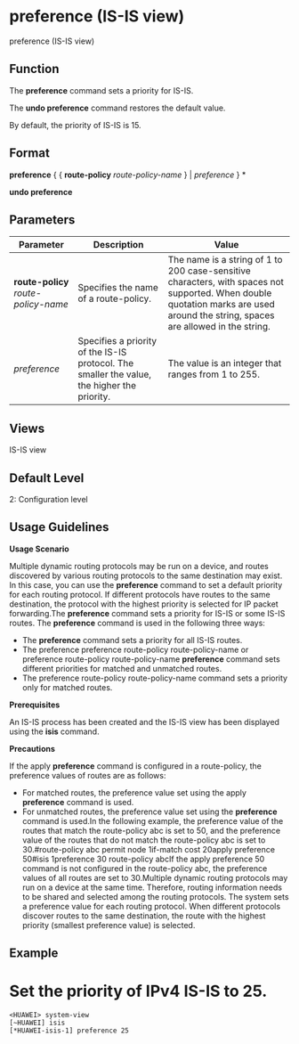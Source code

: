 preference (IS-IS view)
=======================

preference (IS-IS view)

Function
--------



The **preference** command sets a priority for IS-IS.

The **undo preference** command restores the default value.



By default, the priority of IS-IS is 15.


Format
------

**preference** { { **route-policy** *route-policy-name* } | *preference* } \*

**undo preference**


Parameters
----------

| Parameter | Description | Value |
| --- | --- | --- |
| **route-policy** *route-policy-name* | Specifies the name of a route-policy. | The name is a string of 1 to 200 case-sensitive characters, with spaces not supported. When double quotation marks are used around the string, spaces are allowed in the string. |
| *preference* | Specifies a priority of the IS-IS protocol. The smaller the value, the higher the priority. | The value is an integer that ranges from 1 to 255. |



Views
-----

IS-IS view


Default Level
-------------

2: Configuration level


Usage Guidelines
----------------

**Usage Scenario**

Multiple dynamic routing protocols may be run on a device, and routes discovered by various routing protocols to the same destination may exist. In this case, you can use the **preference** command to set a default priority for each routing protocol. If different protocols have routes to the same destination, the protocol with the highest priority is selected for IP packet forwarding.The **preference** command sets a priority for IS-IS or some IS-IS routes. The **preference** command is used in the following three ways:

* The **preference** command sets a priority for all IS-IS routes.
* The preference preference route-policy route-policy-name or preference route-policy route-policy-name **preference** command sets different priorities for matched and unmatched routes.
* The preference route-policy route-policy-name command sets a priority only for matched routes.

**Prerequisites**



An IS-IS process has been created and the IS-IS view has been displayed using the **isis** command.



**Precautions**

If the apply **preference** command is configured in a route-policy, the preference values of routes are as follows:

* For matched routes, the preference value set using the apply **preference** command is used.
* For unmatched routes, the preference value set using the **preference** command is used.In the following example, the preference value of the routes that match the route-policy abc is set to 50, and the preference value of the routes that do not match the route-policy abc is set to 30.#route-policy abc permit node 1if-match cost 20apply preference 50#isis 1preference 30 route-policy abcIf the apply preference 50 command is not configured in the route-policy abc, the preference values of all routes are set to 30.Multiple dynamic routing protocols may run on a device at the same time. Therefore, routing information needs to be shared and selected among the routing protocols. The system sets a preference value for each routing protocol. When different protocols discover routes to the same destination, the route with the highest priority (smallest preference value) is selected.


Example
-------

# Set the priority of IPv4 IS-IS to 25.
```
<HUAWEI> system-view
[~HUAWEI] isis
[*HUAWEI-isis-1] preference 25

```